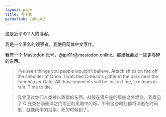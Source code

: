 ```yaml
---
layout: page
title: 关于我
permalink: /about/
---
```


这是近平の11人的博客。

我是一个匿名的观察者，我使用简体中文写作。

我有一个 Mastodon 账号，[@jpn11r@mastodon.online](https://mastodon.online/@jpn11r)。那里我会发一些更零碎的东西。

> I've seen things you people wouldn't believe. Attack ships on fire off the shoulder of Orion. I watched C-beams glitter in the dark near the Tannhäuser Gate. All those moments will be lost in time, like tears in rain. Time to die.

> 我曾见过你们人类难以置信的东西。战舰在猎户座的肩端之外燃烧。我看见了 C 光束在汤豪泽之门附近的黑暗中闪烁。所有这些时刻都将消逝在时间里，就像雨中的泪水。死的时候到了。
